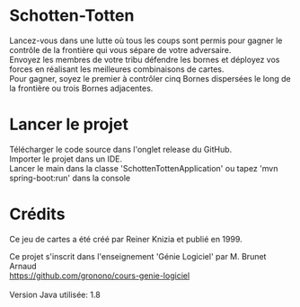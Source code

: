 # Schotten-Totten
Lancez-vous dans une lutte où tous les coups sont permis pour  gagner  le  contrôle  de  la  frontière  qui  vous  sépare  de votre adversaire. <br>
Envoyez les membres de votre tribu défendre les bornes et déployez vos forces en réalisant les meilleures combinaisons de cartes. <br>
Pour gagner, soyez le premier à contrôler cinq Bornes dispersées le long de la frontière ou trois Bornes adjacentes. <br>

# Lancer le projet
Télécharger le code source dans l'onglet release du GitHub. <br>
Importer le projet dans un IDE. <br>
Lancer le main dans la classe 'SchottenTottenApplication' ou tapez 'mvn spring-boot:run' dans la console

# Crédits
Ce jeu de cartes a été créé par Reiner Knizia et publié en 1999.

Ce projet s'inscrit dans l'enseignement 'Génie Logiciel' par M. Brunet Arnaud <br>
https://github.com/gronono/cours-genie-logiciel
<br>
<br>
Version Java utilisée: 1.8
